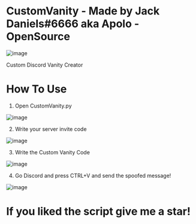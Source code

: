 # CustomVanity - Made by Jack Daniels#6666 aka Apolo - OpenSource

![image](https://user-images.githubusercontent.com/84898161/123319351-959a5c80-d530-11eb-81d8-eba422215d03.png)

Custom Discord Vanity Creator

# How To Use

1. Open CustomVanity.py

![image](https://user-images.githubusercontent.com/84898161/123322459-a220b400-d534-11eb-999b-3385bbf39489.png)

2. Write your server invite code

![image](https://user-images.githubusercontent.com/84898161/123322534-b82e7480-d534-11eb-8b2b-7d569c462f7a.png)

3. Write the Custom Vanity Code

![image](https://user-images.githubusercontent.com/84898161/123322620-ce3c3500-d534-11eb-8d26-9d0c3c0428de.png)

4. Go Discord and press CTRL+V and send the spoofed message!

![image](https://user-images.githubusercontent.com/84898161/123322714-eca23080-d534-11eb-9531-49ca263000c7.png)


<h1>If you liked the script give me a star!</h1>
